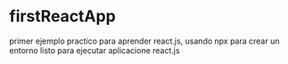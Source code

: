 # firstReactApp
primer ejemplo practico para aprender react.js, usando npx para crear un entorno listo para ejecutar aplicacione react.js
